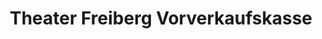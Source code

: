 ---
title: "Theater Freiberg Vorverkaufskasse"
url: /freiberg/theater-freiberg-vorverkaufskasse/
shop: Tickets
---